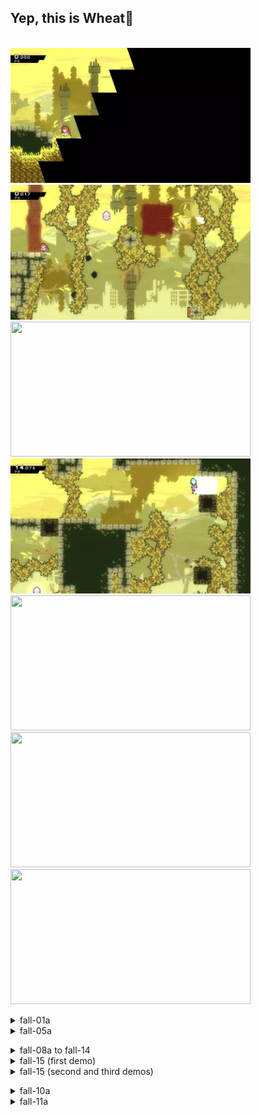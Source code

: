 ## Yep, this is Wheat🌾
  \
 <img src="https://github.com/wpxtmvpsxm/glyph/blob/main/images/Wheat-1.webp" width="384" height="216"/>
 <img src="https://github.com/wpxtmvpsxm/glyph/blob/main/images/Wheat-2.webp" width="384" height="216"/>
 <img src="https://github.com/wpxtmvpsxm/glyph/blob/main/images/Wheat-3.webp" width="384" height="216"/>
 <img src="https://github.com/wpxtmvpsxm/glyph/blob/main/images/Wheat-4.webp" width="384" height="216"/>
 <img src="https://github.com/wpxtmvpsxm/glyph/blob/main/images/Wheat-5.webp" width="384" height="216"/>
 <img src="https://github.com/wpxtmvpsxm/glyph/blob/main/images/Wheat-7.webp" width="384" height="216"/>
 <img src="https://github.com/wpxtmvpsxm/glyph/blob/main/images/Wheat-8.webp" width="384" height="216"/>
 
 
   <details>
   <summary>fall-01a</summary>
      
   ![gif](https://github.com/wpxtmvpsxm/glyph/blob/main/images/Wheat-1.webp)
   \
Doing the demohyper upright with a dashjump bind will make the start much easier, though it is still essential to jump very late on the demohyper. The trick to this room is to not buffer your dashes. You'll generally be breaking blocks in the frames after a dash has ended but you're still "sort of" dashing, which lets you enter dreamblocks and break blocks.  
  
  In the next room, be sure to buffer your climbjumps and demohyper on the moving block *before* it starts to move. The place to land before the demohyper is tricky at first but can be 100% consistent.
 </details>
 
   <details>
  <summary>fall-05a</summary>
  
   ![gif](https://github.com/wpxtmvpsxm/glyph/blob/main/images/Wheat-2.webp)  
   \
   ![cue](https://i.imgur.com/xosp2c1.png)
   \
  Try to buffer climbjumps to not activate the block until you hit the spring. Don't buffer the upleft dash or you  will hit the spring again. Demohyper quickly after you land. Don't worry about extending the demohyper, just get enough distance to reach the end. If you aren't high enough you can still touch the portal below the platform which will set your respawn to the end of the room.
    </details>
 
   <details>
   <summary>fall-08a to fall-14</summary>
      
   ![gif](https://github.com/wpxtmvpsxm/glyph/blob/main/images/Wheat-3.webp)
   \
   ![cue](https://i.imgur.com/NXRt0Jm.png)
   \
The ultra at the start of this gif should be very hard to die to.   
  For the RCB, stand in front of the tree in the background, do a demohyper and then an upleft demo. You need a bit more height to get it consistently so don't jump on the last frame of your dash for the demohyper.
In the next room, buffer a right climbjump, making sure to hold jump down and not just tap it (so the buffer goes through) and be ready to upright. 
You shouldn't expect 100% consistency on this strat but it costs very little to lose. 
The strat to use if you miss the RCB is this:
  \
  ![gif](https://github.com/wpxtmvpsxm/glyph/blob/main/images/Wheat-backupbhop.webp)
  
  
</details>
 
   <details>
   <summary>fall-15 (first demo)</summary>
     
   ![gif](https://github.com/wpxtmvpsxm/glyph/blob/main/images/Wheat-4.webp)
   \
   ![cue](https://i.imgur.com/WJTXnc4.png)
   \
   This demo is very worth pausebuffering as it skips an entire room. There is a weird pauseless 5jump setup you can copy from TGH's 10:56 if you are interested, but the pause buffer setup is as follows: 
  - Jump above the building in the background
  - Slow-fall and pause buffer until the **second frame** that Maddy's feet touch the building (the red line in the cue)
  - Buffer demo.
 </details>
 
   <details>
     
   <summary>fall-15 (second and third demos)</summary>
      
   ![gif](https://github.com/wpxtmvpsxm/glyph/blob/main/images/Wheat-5.webp)
   \
The disadvantage of the previous is that you don't set your respawn point for the second half of the room, but luckily there is a demo which is easier than the casual strat with the correct setup, and usually impossible without (yay for subpixels!!).
  - Dash into the ceiling to bonk your head (this works with either of the two ceilings above you)
  - fall down (**don't fastfall**) into the pink dash crystal
  - Buffer an updash as you touch the crystal
  - At the peak of your dash (don't buffer this), demodash left.
  
  If you are not doing the third demo, immediately retry after the room transition. The setup for the third demo is a full height reverse super, holding jump right up until you start pausing.
    \
   ![cue](https://i.imgur.com/CI2j2qz.png)
     </details>


  <details>
  
  
   <summary>fall-10a</summary>
      
   ![gif](https://github.com/wpxtmvpsxm/glyph/blob/main/images/Wheat-7.webp)
   \
Hold up to climb onto/over the block and immediately wavedash. You don't need to extend it because of the double dash. Make sure to jump late on the demohyper to make it to the next block.
 </details>
 
  <details>
  
  
   <summary>fall-11a</summary>
      
   ![gif](https://github.com/wpxtmvpsxm/glyph/blob/main/images/Wheat-8.webp)
   \

Aiming the down diags is the most important thing here, give yourself enough room to extend the hyper because you don't have time to readjust. Buffer the dashes for the hypers.
 </details>
 

